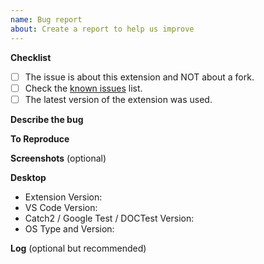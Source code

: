 ```yaml
---
name: Bug report
about: Create a report to help us improve
---
```


**Checklist**

- [ ] The issue is about this extension and NOT about a fork.
- [ ] Check the [known issues](https://github.com/matepek/vscode-catch2-test-adapter/blob/master/documents/support.md#known-issues) list.
- [ ] The latest version of the extension was used.

**Describe the bug**

<!--
  A clear and concise description of what the bug is.
  What was the expected behaviour and what has happened actually?
-->

**To Reproduce**

<!--
  Steps to reproduce the behavior.

  Example:
    1. Go to '...'
    2. Click on '....'
    3. Scroll down to '....'
    4. See error
-->

**Screenshots** (optional)

<!--
  If applicable, add screenshots to help explain your problem.
-->

**Desktop**

<!--
  Fill it after the ':'
-->

- Extension Version:
- VS Code Version:
- Catch2 / Google Test / DOCTest Version:
- OS Type and Version:

**Log** (optional but recommended)

<!--
  https://github.com/matepek/vscode-catch2-test-adapter#getting-logs

  Attach log:
  - Set: `catch2TestExplorer.logfile`
  - Reproduce the bug.
  - Close VSCode

  _Warning_: Log probably contains file and test names too.
-->
